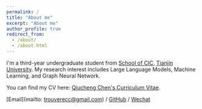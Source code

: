 ```yaml
---
permalink: /
title: "About me"
excerpt: "About me"
author_profile: true
redirect_from: 
  - /about/
  - /about.html
---
```


I'm a third-year undergraduate student from [School of CIC](https://cic.tju.edu.cn/), [Tianjin University](https://www.tju.edu.cn/index.htm). My research interest includes Large Language Models, Machine Learning, and Graph Neural Network. 

You can find my CV here: [Qiucheng Chen's Curriculum Vitae](../assets/CV.pdf). 

[Email](mailto: trouverecc@gmail.com) / [GitHub](https://github.com/Trouverecc) / [Wechat](../image/wechat.jpg)

